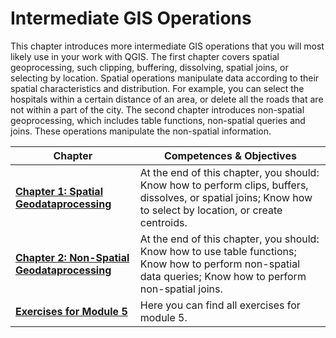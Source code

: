 # Intermediate GIS Operations

This chapter introduces more intermediate GIS operations that you will most likely use in your work with QGIS. The first chapter covers spatial geoprocessing, such clipping, buffering, dissolving, spatial joins, or selecting by location. Spatial operations manipulate data according to their spatial characteristics and distribution. For example, you can select the hospitals within a certain distance of an area, or delete all the roads that are not within a part of the city. The second chapter introduces non-spatial geoprocessing, which includes table functions, non-spatial queries and joins. These operations manipulate the non-spatial information. 
<!--ADD examples-->

| __Chapter__ | __Competences & Objectives__ | 
| ----------- | ---------------------------- |
| __[Chapter 1: Spatial Geodataprocessing](https://giscience.github.io/gis-training-resource-center/content/Modul_5/en_qgis_spatial_tools.html)__ | At the end of this chapter, you should: Know how to perform clips, buffers, dissolves, or spatial joins; Know how to select by location, or create centroids. |
| __[Chapter 2: Non-Spatial Geodataprocessing](https://giscience.github.io/gis-training-resource-center/content/Modul_5/en_qgis_non_spatial_tools.html)__ | At the end of this chapter, you should: Know how to use table functions; Know how to perform non-spatial data queries; Know how to perform non-spatial joins. |
| __[Exercises for Module 5](https://giscience.github.io/gis-training-resource-center/content/Modul_5/en_qgis_modul_5_exercises.html)__ | Here you can find all exercises for module 5. |
